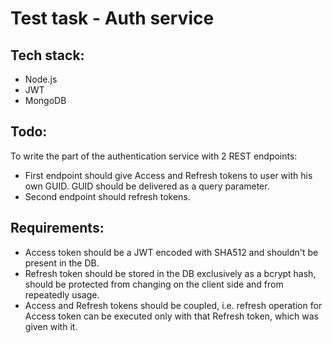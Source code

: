 # Test task - Auth service

## Tech stack:

- Node.js
- JWT
- MongoDB

## Todo:

To write the part of the authentication service with 2 REST endpoints:

- First endpoint should give Access and Refresh tokens to user with his own GUID. GUID should be delivered as a query parameter.
- Second endpoint should refresh tokens.

## Requirements:

- Access token should be a JWT encoded with SHA512 and shouldn't be present in the DB.
- Refresh token should be stored in the DB exclusively as a bcrypt hash, should be protected from changing on the client side and from repeatedly usage.
- Access and Refresh tokens should be coupled, i.e. refresh operation for Access token can be executed only with that Refresh token, which was given with it.
